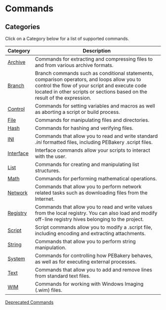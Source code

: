 # Commands

## Categories

Click on a Category below for a list of supported commands.

| Category | Description |
| --- | --- |
| [Archive](./Archive/README.md) | Commands for extracting and compressing files to and from various archive formats. |
| [Branch](./Branch/README.md) | Branch commands such as conditional statements, comparison operators, and loops allow you to control the flow of your script and execute code located in other scripts or sections based on the result of the expression. |
| [Control](./Control/README.md) | Commands for setting variables and macros as well as aborting a script or build process. |
| [File](./File/README.md) | Commands for manipulating files and directories. |
| [Hash](./Hash/README.md) | Commands for hashing and verifying files. |
| [INI](./INI/README.md) | Commands that allow you to read and write standard _.ini_ formatted files, including PEBakery .script files. |
| [Interface](./Interface/README.md) | Interface commands allow your scripts to interact with the user. |
| [List](./List/README.md) | Commands for creating and manipulating list structures. |
| [Math](./Math/README.md) | Commands for performing mathematical operations. |
| [Network](./Network/README.md) | Commands that allow you to perform network related tasks such as downloading files from the Internet. |
| [Registry](./Registry/README.md) | Commands that allow you to read and write values from the local registry. You can also load and modify off-line registry hives belonging to the project. |
| [Script](./Script/README.md) | Script commands allow you to modify a .script file, including encoding and extracting attachments. |
| [String](./String/README.md) | Commands that allow you to perform string manipulation. |
| [System](./System/README.md) | Commands for controlling how PEBakery behaves, as well as for executing external processes. |
| [Text](./Text/README.md) |  Commands that allow you to add and remove lines from standard text files. |
| [WIM](./WIM/README.md) | Commands for working with Windows Imaging (.wim) files. |

[Deprecated Commands](./Deprecated.md)
